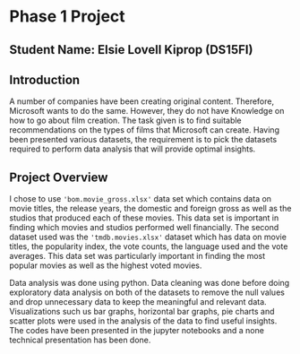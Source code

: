 # Phase 1 Project
## Student Name: Elsie Lovell Kiprop (DS15FI)
## Introduction
A number of companies have been creating original content. Therefore, Microsoft wants to do the same. However, they do not have Knowledge on how to go about film creation. The task given is to find suitable recommendations on the types of films that Microsoft can create. Having been presented various datasets, the requirement is to pick the datasets required to perform data analysis that will provide optimal insights.
## Project Overview
I chose to use ```'bom.movie_gross.xlsx'``` data set which contains data on movie titles, the release years, the domestic and foreign gross as well as the studios that produced each of these movies. This data set is important in finding which movies and studios performed well financially.
The second dataset used was the ```'tmdb.movies.xlsx'``` dataset which has data on movie titles, the popularity index, the vote counts, the language used and the vote averages. This data set was particularly important in finding the most popular movies as well as the highest voted movies.


Data analysis was done using python. 
Data cleaning was done before doing exploratory data analysis on both of the datasets to remove the null values and drop unnecessary data to keep the meaningful and relevant data.
Visualizations such us bar graphs, horizontal bar graphs, pie charts and scatter plots were used in the analysis of the data to find useful insights.
The codes have been presented in the jupyter notebooks and a none technical presentation has been done.
